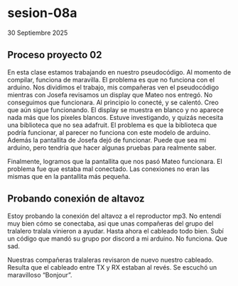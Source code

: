 # sesion-08a
30 Septiembre 2025

## Proceso proyecto 02
En esta clase estamos trabajando en nuestro pseudocódigo. Al momento de compilar, funciona de maravilla. El problema es que no funciona con el arduino. Nos dividimos el trabajo, mis compañeras ven el pseudocódigo mientras con Josefa revisamos un display que Mateo nos entregó. No conseguimos que funcionara. Al principio lo conecté, y se calentó. Creo que aún   sigue funcionando. El display se muestra en blanco y no aparece nada más que los píxeles blancos. Estuve investigando, y quizás necesita una biblioteca que no sea adafruit. El problema es que la biblioteca que podría funcionar, al parecer no funciona con este modelo de arduino. Además la pantallita de Josefa dejó de funcionar. Puede que sea mi arduino, pero tendría que hacer algunas pruebas para realmente saber.


Finalmente, logramos que la pantallita que nos pasó Mateo funcionara. El problema fue que estaba mal conectado. Las conexiones no eran las mismas que en la pantallita más pequeña.

## Probando conexión de altavoz

Estoy probando la conexión del altavoz a el reproductor mp3. No entendí muy bien cómo se conectaba, asi que unas compañeras del grupo del tralalero tralala vinieron a ayudar. Hasta ahora el cableado todo bien. Subí un código que mandó su grupo por discord a mi arduino.
No funciona. Que sad.

Nuestras compañeras tralaleras revisaron de nuevo nuestro cableado. Resulta que el cableado entre TX y RX estaban al revés. Se escuchó un maravilloso “Bonjour”.


